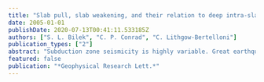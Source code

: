 ```yaml
---
title: "Slab pull, slab weakening, and their relation to deep intra-slab seismicity"
date: 2005-01-01
publishDate: 2020-07-13T00:41:11.533185Z
authors: ["S. L. Bilek", "C. P. Conrad", "C. Lithgow-Bertelloni"]
publication_types: ["2"]
abstract: "Subduction zone seismicity is highly variable. Great earthquakes occur at few subduction zones around the world, with significant variation in size and frequency of deep events. Interactions between overriding and subducting plates and slab pull strength for individual plates provide a framework for understanding these variations. Previous work suggests an inverse correlation between great earthquake moment release and the degree to which the subducted slab is connected to the surface plate. We find positive correlations between degree of plate- slab attachment and moment release from intermediate and deep earthquakes. This implies that shallow slab weakening that occurs at trenches where compressive stresses ( and great earthquakes) dominate not only detaches slabs from plates, but is maintained as the slab descends, discouraging deep seismicity. Regions of low shallow moment release are consistent with extensional shallow stress regimes and undamaged slabs. Such slabs maintain mechanical strength during descent and deform seismogenically at depth."
featured: false
publication: "*Geophysical Research Lett.*"
---
```


